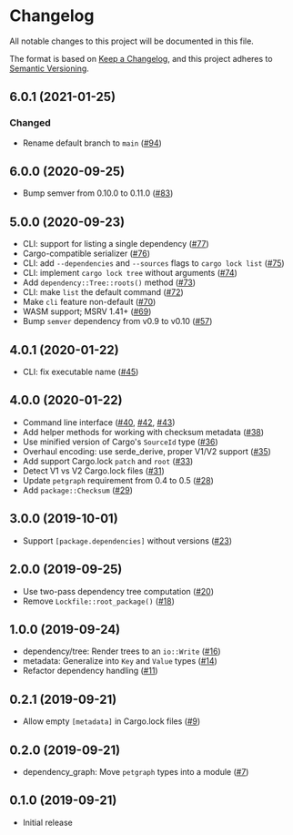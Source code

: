 # Changelog
All notable changes to this project will be documented in this file.

The format is based on [Keep a Changelog](https://keepachangelog.com/en/1.0.0/),
and this project adheres to [Semantic Versioning](https://semver.org/spec/v2.0.0.html).

## 6.0.1 (2021-01-25)
### Changed
-  Rename default branch to `main` ([#94])

[#94]: https://github.com/RustSec/cargo-lock/pull/94

## 6.0.0 (2020-09-25)
- Bump semver from 0.10.0 to 0.11.0 ([#83])

[#83]: https://github.com/RustSec/cargo-lock/pull/83

## 5.0.0 (2020-09-23)
- CLI: support for listing a single dependency ([#77])
- Cargo-compatible serializer ([#76])
- CLI: add `--dependencies` and `--sources` flags to `cargo lock list` ([#75])
- CLI: implement `cargo lock tree` without arguments ([#74])
- Add `dependency::Tree::roots()` method ([#73])
- CLI: make `list` the default command ([#72])
- Make `cli` feature non-default ([#70])
- WASM support; MSRV 1.41+ ([#69])
- Bump `semver` dependency from v0.9 to v0.10 ([#57])

[#77]: https://github.com/RustSec/cargo-lock/pull/77
[#76]: https://github.com/RustSec/cargo-lock/pull/76
[#75]: https://github.com/RustSec/cargo-lock/pull/75
[#74]: https://github.com/RustSec/cargo-lock/pull/74
[#73]: https://github.com/RustSec/cargo-lock/pull/73
[#72]: https://github.com/RustSec/cargo-lock/pull/72
[#70]: https://github.com/RustSec/cargo-lock/pull/70
[#69]: https://github.com/RustSec/cargo-lock/pull/69
[#57]: https://github.com/RustSec/cargo-lock/pull/57

## 4.0.1 (2020-01-22)
- CLI: fix executable name ([#45])

[#45]: https://github.com/RustSec/cargo-lock/pull/46

## 4.0.0 (2020-01-22)
- Command line interface ([#40], [#42], [#43])
- Add helper methods for working with checksum metadata ([#38])
- Use minified version of Cargo's `SourceId` type ([#36])
- Overhaul encoding: use serde_derive, proper V1/V2 support ([#35])
- Add support Cargo.lock `patch` and `root` ([#33])
- Detect V1 vs V2 Cargo.lock files ([#31])
- Update `petgraph` requirement from 0.4 to 0.5 ([#28])
- Add `package::Checksum` ([#29])

[#43]: https://github.com/RustSec/cargo-lock/pull/43
[#42]: https://github.com/RustSec/cargo-lock/pull/42
[#40]: https://github.com/RustSec/cargo-lock/pull/40
[#38]: https://github.com/RustSec/cargo-lock/pull/38
[#36]: https://github.com/RustSec/cargo-lock/pull/36
[#35]: https://github.com/RustSec/cargo-lock/pull/35
[#33]: https://github.com/RustSec/cargo-lock/pull/33
[#31]: https://github.com/RustSec/cargo-lock/pull/31
[#29]: https://github.com/RustSec/cargo-lock/pull/29
[#28]: https://github.com/RustSec/cargo-lock/pull/28

## 3.0.0 (2019-10-01)
- Support `[package.dependencies]` without versions ([#23])

[#23]: https://github.com/RustSec/cargo-lock/pull/23

## 2.0.0 (2019-09-25)
- Use two-pass dependency tree computation ([#20])
- Remove `Lockfile::root_package()` ([#18])

[#20]: https://github.com/RustSec/cargo-lock/pull/20
[#18]: https://github.com/RustSec/cargo-lock/pull/18

## 1.0.0 (2019-09-24)
- dependency/tree: Render trees to an `io::Write` ([#16])
- metadata: Generalize into `Key` and `Value` types ([#14])
- Refactor dependency handling ([#11])

[#16]: https://github.com/RustSec/cargo-lock/pull/16
[#14]: https://github.com/RustSec/cargo-lock/pull/14
[#11]: https://github.com/RustSec/cargo-lock/pull/11

## 0.2.1 (2019-09-21)
- Allow empty `[metadata]` in Cargo.lock files ([#9])

[#9]: https://github.com/RustSec/cargo-lock/pull/9

## 0.2.0 (2019-09-21)
- dependency_graph: Move `petgraph` types into a module ([#7])

[#7]: https://github.com/RustSec/cargo-lock/pull/7

## 0.1.0 (2019-09-21)
- Initial release
